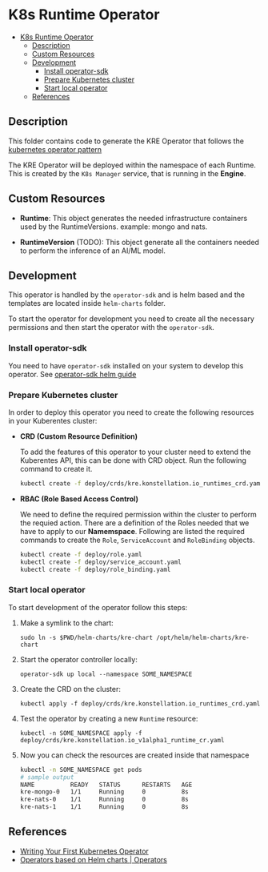 # K8s Runtime Operator

- [K8s Runtime Operator](#k8s-runtime-operator)
  - [Description](#description)
  - [Custom Resources](#custom-resources)
  - [Development](#development)
    - [Install operator-sdk](#install-operator-sdk)
    - [Prepare Kubernetes cluster](#prepare-kubernetes-cluster)
    - [Start local operator](#start-local-operator)
  - [References](#references)


## Description

This folder contains code to generate the KRE Operator that follows the [kubernetes operator pattern](https://kubernetes.io/docs/concepts/extend-kubernetes/operator/) 

The KRE Operator will be deployed within the namespace of each Runtime. This is created by the `K8s Manager` service, that is running in the **Engine**.


## Custom Resources

* **Runtime**: This object generates the needed infrastructure containers used by the RuntimeVersions. example: mongo and nats.  

* **RuntimeVersion** (TODO): This object generate all the containers needed to perform the inference of an AI/ML model.


## Development

This operator is handled by the `operator-sdk` and is helm based and the templates are located inside `helm-charts` folder. 

To start the operator for development you need to create all the necessary permissions and then start the operator with the `operator-sdk`. 


### Install operator-sdk

You need to have `operator-sdk` installed on your system to develop this operator. See [operator-sdk helm guide](https://github.com/operator-framework/operator-sdk/blob/master/doc/user/install-operator-sdk.md)

### Prepare Kubernetes cluster

In order to deploy this operator you need to create the following resources in your Kuberentes cluster:

* **CRD (Custom Resource Definition)**

    To add the features of this operator to your cluster need to extend the Kuberentes API, this can be done with
    CRD object. Run the following command to create it.
    
    ```bash
    kubectl create -f deploy/crds/kre.konstellation.io_runtimes_crd.yaml
    ```

* **RBAC (Role Based Access Control)**

    We need to define the required permission within the cluster to perform the requied action. There are a definition 
    of the Roles needed that we have to apply to our **Namemspace**. Following are listed the required commands to create
    the `Role`, `ServiceAccount` and `RoleBinding` objects.

    ```bash
    kubectl create -f deploy/role.yaml
    kubectl create -f deploy/service_account.yaml
    kubectl create -f deploy/role_binding.yaml
    ```


### Start local operator

To start development of the operator follow this steps:


1. Make a symlink to the chart:

    `sudo ln -s $PWD/helm-charts/kre-chart /opt/helm/helm-charts/kre-chart`

2. Start the operator controller locally:

    `operator-sdk up local --namespace SOME_NAMESPACE`

3. Create the CRD on the cluster:

    `kubectl apply -f deploy/crds/kre.konstellation.io_runtimes_crd.yaml`

4. Test the operator by creating a new `Runtime` resource: 

    `kubectl -n SOME_NAMESPACE apply -f deploy/crds/kre.konstellation.io_v1alpha1_runtime_cr.yaml`

5. Now you can check the resources are created inside that namespace

    ```bash
    kubectl -n SOME_NAMESPACE get pods
    # sample output
    NAME          READY   STATUS      RESTARTS   AGE
    kre-mongo-0   1/1     Running     0          8s
    kre-nats-0    1/1     Running     0          8s
    kre-nats-1    1/1     Running     0          8s
    ```


## References

* [Writing Your First Kubernetes Operator](https://medium.com/faun/writing-your-first-kubernetes-operator-8f3df4453234)
* [Operators based on Helm charts | Operators](https://docs.okd.io/latest/operators/osdk-helm.html)
